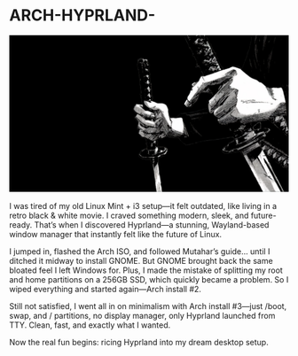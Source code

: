 # ARCH-HYPRLAND-
![MUSASHI](Colourscheme-and-wallpaper/Samurai.jpg)


I was tired of my old Linux Mint + i3 setup—it felt outdated, like living in a retro black & white movie. I craved something modern, sleek, and future-ready. That’s when I discovered Hyprland—a stunning, Wayland-based window manager that instantly felt like the future of Linux.

I jumped in, flashed the Arch ISO, and followed Mutahar’s guide… until I ditched it midway to install GNOME. But GNOME brought back the same bloated feel I left Windows for. Plus, I made the mistake of splitting my root and home partitions on a 256GB SSD, which quickly became a problem. So I wiped everything and started again—Arch install #2.

Still not satisfied, I went all in on minimalism with Arch install #3—just /boot, swap, and / partitions, no display manager, only Hyprland launched from TTY. Clean, fast, and exactly what I wanted.

Now the real fun begins: ricing Hyprland into my dream desktop setup.